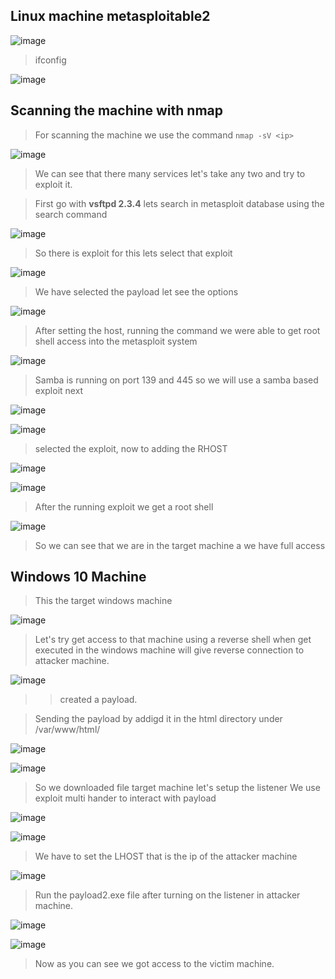 ## Linux machine metasploitable2

![image](https://github.com/udayk01/CYBER-SECURITY-LAB/assets/52235763/117cfa75-e2ca-4205-867e-c381c428daab)

> ifconfig

![image](https://github.com/udayk01/CYBER-SECURITY-LAB/assets/52235763/59bdd6e6-4692-4ce1-a30c-a1920c3cb7b8)

## Scanning the machine with nmap

> For scanning the machine we use the command ```nmap -sV <ip>```

 ![image](https://github.com/udayk01/CYBER-SECURITY-LAB/assets/52235763/2e9a57f5-8c36-4c4d-b499-477ca33a8b14)

> We can see that there many services let's take any two and try to exploit it.

> First go with **vsftpd 2.3.4** lets search in metasploit database using the search command

![image](https://github.com/udayk01/CYBER-SECURITY-LAB/assets/52235763/68ad0aec-7fb6-41c5-9428-02507a2ec2a5)

> So there is exploit for this lets select that exploit

![image](https://github.com/udayk01/CYBER-SECURITY-LAB/assets/52235763/446c1c83-fbfd-418d-8f70-763c8312c7cb)

> We have selected the payload let see the options

![image](https://github.com/udayk01/CYBER-SECURITY-LAB/assets/52235763/554e1a43-c40b-4529-a104-3cd22313e747)

> After setting the host, running the command we were able to get root shell access into the metasploit system

![image](https://github.com/udayk01/CYBER-SECURITY-LAB/assets/52235763/59c123bf-d476-42b0-bdfd-4286c05d2734)

> Samba is running on port 139 and 445 so we will use a samba based exploit next

![image](https://github.com/udayk01/CYBER-SECURITY-LAB/assets/52235763/a08ed90a-bc3d-4991-ae9e-d83d36e5562c)

![image](https://github.com/udayk01/CYBER-SECURITY-LAB/assets/52235763/6fa9ab79-d6ac-4f0c-82dc-da24a0ebb2fd)

> selected the exploit, now to adding the RHOST

![image](https://github.com/udayk01/CYBER-SECURITY-LAB/assets/52235763/76bb8d79-bdaa-4493-a711-84e1ccc04b26)

![image](https://github.com/udayk01/CYBER-SECURITY-LAB/assets/52235763/14929a07-22b6-464c-8151-b4df5adcef71)

> After the running exploit we get a root shell

![image](https://github.com/udayk01/CYBER-SECURITY-LAB/assets/52235763/b03f3fa8-cdf9-497c-ba0d-14e8a44f382c)

> So we can see that we are in the target machine a we have full access

## Windows 10 Machine

> This the target windows machine

![image](https://github.com/udayk01/CYBER-SECURITY-LAB/assets/52235763/04ba24c5-c4b0-4ae1-baf2-53cd20d70c53)

> Let's try get access to that machine using a reverse shell when get executed in the windows machine will give reverse connection to attacker machine.

![image](https://github.com/udayk01/CYBER-SECURITY-LAB/assets/52235763/f8c5904c-4be3-4f80-a687-2d97dfc969fb)

>> created a payload.

> Sending the payload by addigd it in the html directory under /var/www/html/

![image](https://github.com/udayk01/CYBER-SECURITY-LAB/assets/52235763/0dfd8cad-f392-40d6-b59b-cc13ea1d124f)

![image](https://github.com/udayk01/CYBER-SECURITY-LAB/assets/52235763/8ca04473-8e39-41c7-b6b0-d00cc12ee542)

> So we downloaded file target machine let's setup the listener
> We use exploit multi hander to interact with payload

![image](https://github.com/udayk01/CYBER-SECURITY-LAB/assets/52235763/dfa6ace2-0113-425f-8455-13d83c9f1f6a)


![image](https://github.com/udayk01/CYBER-SECURITY-LAB/assets/52235763/aa506900-ebbb-45ec-8317-1fdd16a77c30)

> We have to set the LHOST that is the ip of the attacker machine

![image](https://github.com/udayk01/CYBER-SECURITY-LAB/assets/52235763/2f32db6e-4008-4043-b105-0c154e5d7372)

> Run the payload2.exe file after turning on the listener in attacker machine.

![image](https://github.com/udayk01/CYBER-SECURITY-LAB/assets/52235763/65765b56-de15-4757-82bf-8c4b24e73506)

![image](https://github.com/udayk01/CYBER-SECURITY-LAB/assets/52235763/a19d7abd-7254-4ffe-8d0e-d8d40585b151)

> Now as you can see we got access to the victim machine.






